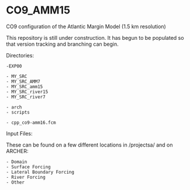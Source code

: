 # CO9_AMM15
CO9 configuration of the Atlantic Margin Model (1.5 km resolution)

This repository is still under construction. It has begun to be populated so that version tracking and branching can begin. 

Directories:

	-EXP00

	- MY_SRC
	- MY_SRC_AMM7
	- MY_SRC_amm15
	- MY_SRC_river15
	- MY_SRC_river7

	- arch
	- scripts

	- cpp_co9-amm16.fcm

Input Files:

These can be found on a few different locations in /projectsa/ and on ARCHER:

	- Domain
	- Surface Forcing
	- Lateral Boundary Forcing
	- River Forcing
	- Other
